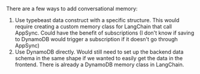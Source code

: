 
There are a few ways to add conversational memory:

1. Use typebeast data construct with a specific structure. This would require creating a custom memory class for LangChain that call AppSync. Could have the benefit of subscriptions (I don't know if saving to DynamoDB would trigger a subscription if it doesn't go through AppSync)
2. Use DynamoDB directly. Would still need to set up the backend data schema in the same shape if we wanted to easily get the data in the frontend. There is already a DynamoDB memory class in LangChain. 
